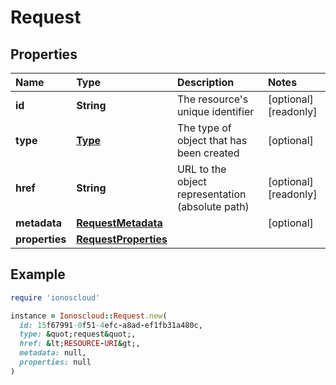 # Request

## Properties

| Name | Type | Description | Notes |
| :--- | :--- | :--- | :--- |
| **id** | **String** | The resource's unique identifier | \[optional\]\[readonly\] |
| **type** | [**Type**](type.md) | The type of object that has been created | \[optional\] |
| **href** | **String** | URL to the object representation \(absolute path\) | \[optional\]\[readonly\] |
| **metadata** | [**RequestMetadata**](requestmetadata.md) |  | \[optional\] |
| **properties** | [**RequestProperties**](requestproperties.md) |  |  |

## Example

```ruby
require 'ionoscloud'

instance = Ionoscloud::Request.new(
  id: 15f67991-0f51-4efc-a8ad-ef1fb31a480c,
  type: &quot;request&quot;,
  href: &lt;RESOURCE-URI&gt;,
  metadata: null,
  properties: null
)
```

